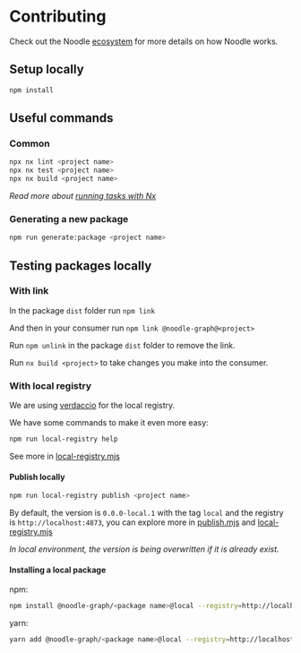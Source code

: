 # Contributing

Check out the Noodle [ecosystem](docs/ecosystem.md) for more details on how Noodle works.

## Setup locally

```bash
npm install
```

## Useful commands

### Common

```bash
npx nx lint <project name>
npx nx test <project name>
npx nx build <project name>
```

_Read more about [running tasks with Nx](https://nx.dev/core-features/run-tasks)_

### Generating a new package

```bash
npm run generate:package <project name>
```

## Testing packages locally

### With link

In the package `dist` folder run `npm link`

And then in your consumer run `npm link @noodle-graph@<project>`

Run `npm unlink` in the package `dist` folder to remove the link.

Run `nx build <project>` to take changes you make into the consumer.

### With local registry

We are using [verdaccio](https://verdaccio.org/) for the local registry.

We have some commands to make it even more easy:

```bash
npm run local-registry help
```

See more in [local-registry.mjs](tools/scripts/local-registry.mjs)

#### Publish locally

```bash
npm run local-registry publish <project name>
```

By default, the version is `0.0.0-local.1` with the tag `local` and the registry is `http://localhost:4873`, you can explore more in [publish.mjs](tools/scripts/publish.mjs) and [local-registry.mjs](tools/scripts/local-registry.mjs)

_In local environment, the version is being overwritten if it is already exist._

#### Installing a local package

npm:

```bash
npm install @noodle-graph/<package name>@local --registry=http://localhost:4873
```

yarn:

```bash
yarn add @noodle-graph/<package name>@local --registry=http://localhost:4873
```

